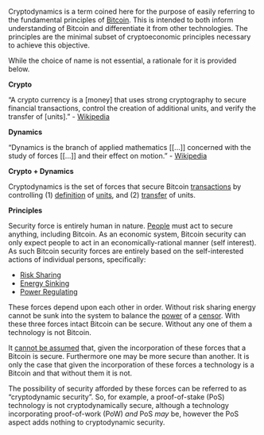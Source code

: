 Cryptodynamics is a term coined here for the purpose of easily referring to the fundamental principles of [Bitcoin](Glossary#bitcoin). This is intended to both inform understanding of Bitcoin and differentiate it from other technologies. The principles are the minimal subset of cryptoeconomic principles necessary to achieve this objective.

While the choice of name is not essential, a rationale for it is provided below.

**Crypto**

“A crypto currency is a [money] that uses strong cryptography to secure financial transactions, control the creation of additional units, and verify the transfer of [units].” - [Wikipedia](https://en.m.wikipedia.org/wiki/Cryptocurrency)

**Dynamics**

“Dynamics is the branch of applied mathematics [[...]] concerned with the study of forces [[...]] and their effect on motion.” - [Wikipedia](https://en.m.wikipedia.org/wiki/Dynamics_(mechanics))

**Crypto + Dynamics**

Cryptodynamics is the set of forces that secure Bitcoin [transactions](Glossary#transaction) by controlling (1) [definition](Glossary#validity) of [units](Glossary#unit), and (2) [transfer](Glossary#confirmation) of units.

**Principles**

Security force is entirely human in nature. [People](Glossary#person) must act to secure anything, including Bitcoin. As an economic system, Bitcoin security can only expect people to act in an economically-rational manner (self interest). As such Bitcoin security forces are entirely based on the self-interested actions of individual persons, specifically:

* [Risk Sharing](Risk-Sharing-Principle)
* [Energy Sinking](Proof-of-Stake-Fallacy)
* [Power Regulating](Censorship-Resistance-Property)

These forces depend upon each other in order. Without risk sharing energy cannot be sunk into the system to balance the [power](Glossary#power) of a [censor](Glossary#censorship). With these three forces intact Bitcoin can be secure. Without any one of them a technology is not Bitcoin.

It [cannot be assumed](Axiom-of-Resistance) that, given the incorporation of these forces that a Bitcoin is secure. Furthermore one may be more secure than another. It is only the case that given the incorporation of these forces a technology is a Bitcoin and that without them it is not.

The possibility of security afforded by these forces can be referred to as “cryptodynamic security”. So, for example, a proof-of-stake (PoS) technology is not cryptodynamically secure, although a technology incorporating proof-of-work (PoW) *and* PoS *may* be, however the PoS aspect adds nothing to cryptodynamic security.